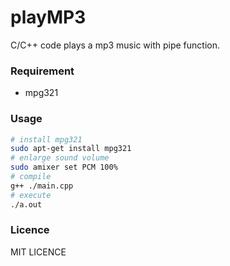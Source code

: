 # playMP3
C/C++ code plays a mp3 music with pipe function.

### Requirement
* mpg321

### Usage
```bash
# install mpg321
sudo apt-get install mpg321
# enlarge sound volume
sudo amixer set PCM 100%
# compile
g++ ./main.cpp
# execute
./a.out
```

### Licence
MIT LICENCE
